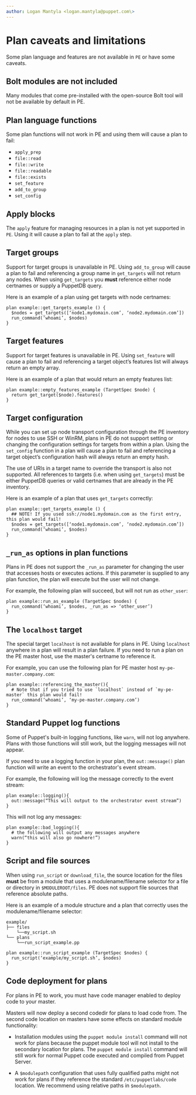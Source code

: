 ```yaml
---
author: Logan Mantyla <logan.mantyla@puppet.com\>
---
```


# Plan caveats and limitations

Some plan language and features are not available in `PE` or have some caveats.

## Bolt modules are not included

Many modules that come pre-installed with the open-source Bolt tool will not be available by default in PE.

## Plan language functions

Some plan functions will not work in PE and using them will cause a plan to fail:

-   `apply_prep`
-   `file::read`
-   `file::write`
-   `file::readable`
-   `file::exists`
-   `set_feature`
-   `add_to_group`
-   `set_config`

## Apply blocks

The `apply` feature for managing resources in a plan is not yet supported in `PE`. Using it will cause a plan to fail at the `apply` step.

## Target groups

Support for target groups is unavailable in PE. Using `add_to_group` will cause a plan to fail and referencing a group name in `get_targets` will not return any nodes. When using `get_targets` you **must** reference either node certnames or supply a PuppetDB query.

Here is an example of a plan using get targets with node certnames:

```
plan example::get_targets_example () {
  $nodes = get_targets([‘node1.mydomain.com’, ‘node2.mydomain.com’])
  run_command(‘whoami’, $nodes)
}
```

## Target features

Support for target features is unavailable in PE. Using `set_feature` will cause a plan to fail and referencing a target object’s features list will always return an empty array.

Here is an example of a plan that would return an empty features list:

```
plan example::empty_features_example (TargetSpec $node) {
  return get_target($node).features()
}
```

## Target configuration

While you can set up node transport configuration through the PE inventory for nodes to use SSH or WinRM, plans in PE do not support setting or changing the configuration settings for targets from within a plan. Using the `set_config` function in a plan will cause a plan to fail and referencing a target object’s configuration hash will always return an empty hash.

The use of URIs in a target name to override the transport is also not supported. All references to targets \(i.e. when using `get_targets`\) must be either PuppetDB queries or valid certnames that are already in the PE inventory.

Here is an example of a plan that uses `get_targets` correctly:

```
plan example::get_targets_example () {
  ## NOTE! If you used ssh://node1.mydomain.com as the first entry, this plan would fail!
  $nodes = get_targets([‘node1.mydomain.com’, ‘node2.mydomain.com’])
  run_command(‘whoami’, $nodes)
}
```

## `_run_as` options in plan functions

Plans in PE does not support the `_run_as` parameter for changing the user that accesses hosts or executes actions. If this parameter is supplied to any plan function, the plan will execute but the user will not change.

For example, the following plan will succeed, but will not run as `other_user`:

```
plan example::run_as_example (TargetSpec $nodes) {
  run_command(‘whoami’, $nodes, _run_as => ‘other_user’)
}
```

## The `localhost` target

The special target `localhost` is not available for plans in PE. Using `localhost` anywhere in a plan will result in a plan failure. If you need to run a plan on the PE master host, use the master's certname to reference it.

For example, you can use the following plan for PE master host `my-pe-master.company.com`:

```
plan example::referencing_the_master(){
  # Note that if you tried to use `localhost` instead of `my-pe-master` this plan would fail!
  run_command(‘whoami’, ‘my-pe-master.company.com’)
}
```

## Standard Puppet log functions

Some of Puppet's built-in logging functions, like `warn`, will not log anywhere. Plans with those functions will still work, but the logging messages will not appear.

If you need to use a logging function in your plan, the `out::message()` plan function will write an event to the orchestrator's event stream.

For example, the following will log the message correctly to the event stream:

```
plan example::logging(){
  out::message(“This will output to the orchestrator event stream”)
}
```

This will not log any messages:

```
plan example::bad_logging(){
  # the following will output any messages anywhere
  warn(“this will also go nowhere!”)
}
```

## Script and file sources

When using `run_script` or `download_file`, the source location for the files **must** be from a module that uses a modulename/filename selector for a file or directory in `$MODULEROOT/files`. PE does not support file sources that reference absolute paths.

Here is an example of a module structure and a plan that correctly uses the modulename/filename selector:

```
example/
├── files
    └──my_script.sh
└── plans
    └──run_script_example.pp
```

```
plan example::run_script_example (TargetSpec $nodes) {
  run_script(‘example/my_script.sh’, $nodes)
}
```

## Code deployment for plans

For plans in PE to work, you must have code manager enabled to deploy code to your master.

Masters will now deploy a second codedir for plans to load code from. The second code location on masters have some effects on standard module functionality:

-   Installation modules using the `puppet module install` command will not work for plans because the puppet module tool will not install to the secondary location for plans. The `puppet module install` command will still work for normal Puppet code executed and compiled from Puppet Server.

-   A `$modulepath` configuration that uses fully qualified paths might not work for plans if they reference the standard `/etc/puppetlabs/code` location. We recommend using relative paths in `$modulepath`.


